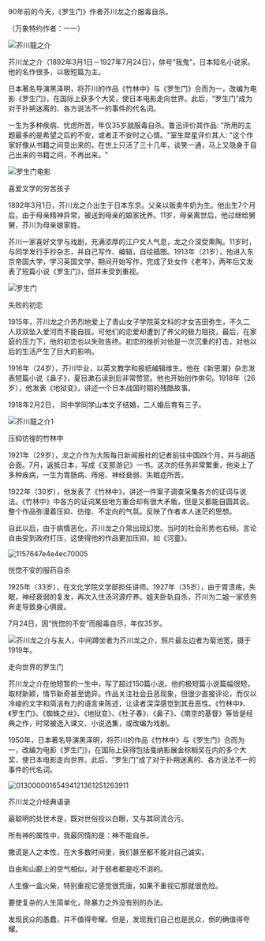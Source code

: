 90年前的今天，《罗生门》作者芥川龙之介服毒自杀。

（万象特约作者：一一）

![芥川龍之介](芥川龍之介.jpg)

芥川龙之介（1892年3月1日－1927年7月24日），俳号“我鬼”，日本知名小说家。他的名作很多，以极短篇为主。

日本著名导演黑泽明，将芥川的作品《竹林中》与《罗生门》合而为一，改编为电影《罗生门》，在国际上获多个大奖，使日本电影走向世界。此后，“罗生门”成为对于扑朔迷离的、各方说法不一的事件的代名词。

一生为多种疾病、忧虑所苦，年仅35岁就服毒自杀。鲁迅评价其作品: "所用的主题最多的是希望之后的不安，或者正不安时之心情。"室生犀星评价其人: "这个作家好像从书籍之间变出来的，在世上只活了三十几年，谈笑一通，马上又隐身于自己出来的书籍之间，不再出来。"

![罗生门电影](罗生门电影.jpg)

喜爱文学的穷苦孩子

1892年3月1日，芥川龙之介出生于日本东京。父亲以贩卖牛奶为生。他出生7个月后，由于母亲精神异常，被送到母亲的娘家抚养。11岁，母亲离世后，他过继给舅舅，芥川为母亲娘家姓。

芥川一家喜好文学与戏剧，充满浓厚的江户文人气息，龙之介深受熏陶。11岁时，与同学发行手抄杂志，并自己写作、编辑，自绘插图。1913年（21岁），他进入东京帝国大学，学习英国文学，期间开始写作，完成了处女作《老年》，两年后又发表了短篇小说《罗生门》，但并未受到重视。

![罗生门](罗生门.jpg)

失败的初恋

1915年，芥川龙之介热烈地爱上了青山女子学院英文科的才女吉田弥生，不久二人双双坠入爱河而不能自拔。可他们的恋爱却遭到了养父的极力阻挠，最后，在家庭的压力下，他的初恋也以失败告终。初恋的挫折对他是一次沉重的打击，对他以后的生活产生了巨大的影响。

1916年（24岁），芥川毕业，以英文教学和报纸编辑维生。他在《新思潮》杂志发表短篇小说《鼻子》，夏目漱石读到后非常赞赏。他也开始创作俳句。1918年（26岁），他发表《地狱变》，讲述一个日本战国时期的残酷故事。

1918年2月2日， 同中学同学山本文子结婚，二人婚后育有三子。

![芥川龍之介1](芥川龍之介1.jpg)

压抑彷徨的竹林中

1921年（29岁），龙之介作为大阪每日新闻报社的记者前往中国四个月，并与胡适会面。7月，返抵日本，写成《支那游记》一书。这次的任务非常繁重，他染上了多种疾病，一生为胃肠病、痔疮、神经衰弱、失眠症所苦。

1922年（30岁），他发表了《竹林中》，讲述一件案子调查采集各方的证词与说法。《竹林中》中各方的证词某些地方重合却有很大矛盾，但是又都能自圆其说。整个作品弥漫着压抑、彷徨、不定向的气氛。反映了作者本人迷茫的思想。

自此以后，由于病情恶化，芥川龙之介常出现幻觉。当时的社会形势也右倾，言论自由受到政府打压，这使得他的作品更加压抑，如《河童》。

![1157647e4e4ec70005](1157647e4e4ec70005.jpg)

恍惚不安的服药自杀

1925年（33岁），在文化学院文学部担任讲师。1927年（35岁），由于胃溃疡，失眠，神经衰弱的复发，再次入住汤河源疗养。姐夫卧轨自杀，芥川为二姐一家债务奔走导致身心俱疲。

7月24日，因“恍惚的不安”而服毒自尽，年仅35岁。

![芥川龙之介与友人，中间蹲坐者为芥川龙之介，照片最左边者为菊池宽，摄于1919年。](芥川龙之介与友人，中间蹲坐者为芥川龙之介，照片最左边者为菊池宽，摄于1919年。.jpg)

走向世界的罗生门

芥川龙之介在他短暂的一生中，写了超过150篇小说。他的极短篇小说篇幅很短，取材新颖，情节新奇甚至诡异。作品关注社会丑恶现象，但很少直接评论，而仅以冷峻的文字和简洁有力的语言来陈述，让读者深深感觉到其丑恶性。《竹林中》、《罗生门》、《蜘蛛之丝》、《地狱变》、《杜子春》、《鼻子》、《南京的基督》等皆是经典之作，时常被选入课文、小说选集，或改编为戏剧。

1950年，日本著名导演黑泽明，将芥川的作品《竹林中》与《罗生门》合而为一，改编为电影《罗生门》，在国际上获得包括戛纳影展金棕榈奖在内的多个大奖，使日本电影走向世界。此后，“罗生门”成了对于扑朔迷离的、各方说法不一的事件的代名词。

![01300000165494121361251263911](01300000165494121361251263911.jpg)



芥川龙之介经典语录

最聪明的处世术是，既对世俗投以白眼，又与其同流合污。

所有神的属性中，我最同情的是：神不能自杀。

撒谎是人之本性，在大多数时间里，我们甚至都不能对自己诚实。

自由和山巅上的空气相似，对于弱者都是吃不消的。

人生像一盒火柴，特别重视它感觉很荒唐，如果不重视它那就很危险。

要使复杂的人生简单化，除暴力之外没有别的办法。

发现民众的愚蠢，并不值得夸耀。但是，发现我们自己也是民众，倒的确值得夸耀。





